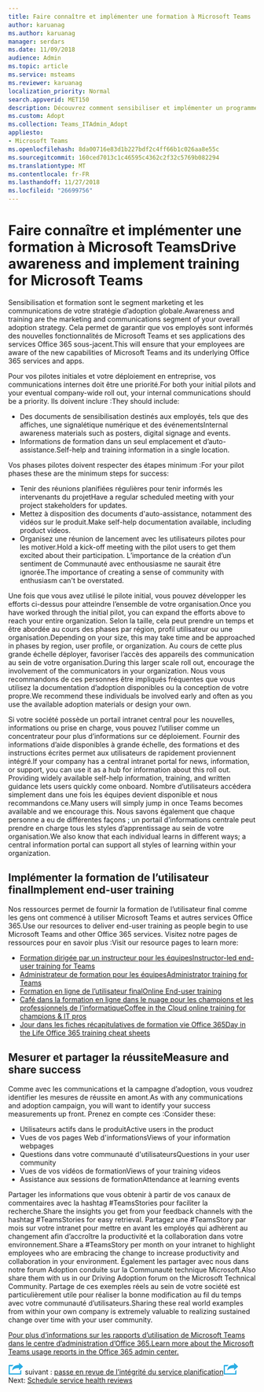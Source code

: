 ```yaml
---
title: Faire connaître et implémenter une formation à Microsoft Teams
author: karuanag
ms.author: karuanag
manager: serdars
ms.date: 11/09/2018
audience: Admin
ms.topic: article
ms.service: msteams
ms.reviewer: karuanag
localization_priority: Normal
search.appverid: MET150
description: Découvrez comment sensibiliser et implémenter un programme de formation pour adoption Teams Microsoft.
ms.custom: Adopt
ms.collection: Teams_ITAdmin_Adopt
appliesto:
- Microsoft Teams
ms.openlocfilehash: 8da00716e83d1b227bdf2c4ff66b1c026aa8e55c
ms.sourcegitcommit: 160ced7013c1c46595c4362c2f32c5769b082294
ms.translationtype: MT
ms.contentlocale: fr-FR
ms.lasthandoff: 11/27/2018
ms.locfileid: "26699756"
---
```

# <a name="drive-awareness-and-implement-training-for-microsoft-teams"></a><span data-ttu-id="2cdcd-103">Faire connaître et implémenter une formation à Microsoft Teams</span><span class="sxs-lookup"><span data-stu-id="2cdcd-103">Drive awareness and implement training for Microsoft Teams</span></span>

<span data-ttu-id="2cdcd-104">Sensibilisation et formation sont le segment marketing et les communications de votre stratégie d’adoption globale.</span><span class="sxs-lookup"><span data-stu-id="2cdcd-104">Awareness and training are the marketing and communications segment of your overall adoption strategy.</span></span> <span data-ttu-id="2cdcd-105">Cela permet de garantir que vos employés sont informés des nouvelles fonctionnalités de Microsoft Teams et ses applications des services Office 365 sous-jacent.</span><span class="sxs-lookup"><span data-stu-id="2cdcd-105">This will ensure that your employees are aware of the new capabilities of Microsoft Teams and its underlying Office 365 services and apps.</span></span>
   
<span data-ttu-id="2cdcd-106">Pour vos pilotes initiales et votre déploiement en entreprise, vos communications internes doit être une priorité.</span><span class="sxs-lookup"><span data-stu-id="2cdcd-106">For both your initial pilots and your eventual company-wide roll out, your internal communications should be a priority.</span></span> <span data-ttu-id="2cdcd-107">Ils doivent inclure :</span><span class="sxs-lookup"><span data-stu-id="2cdcd-107">They should include:</span></span>

- <span data-ttu-id="2cdcd-108">Des documents de sensibilisation destinés aux employés, tels que des affiches, une signalétique numérique et des événements</span><span class="sxs-lookup"><span data-stu-id="2cdcd-108">Internal awareness materials such as posters, digital signage and events.</span></span>
- <span data-ttu-id="2cdcd-109">Informations de formation dans un seul emplacement et d’auto-assistance.</span><span class="sxs-lookup"><span data-stu-id="2cdcd-109">Self-help and training information in a single location.</span></span>

<span data-ttu-id="2cdcd-110">Vos phases pilotes doivent respecter des étapes minimum :</span><span class="sxs-lookup"><span data-stu-id="2cdcd-110">For your pilot phases these are the minimum steps for success:</span></span>

- <span data-ttu-id="2cdcd-111">Tenir des réunions planifiées régulières pour tenir informés les intervenants du projet</span><span class="sxs-lookup"><span data-stu-id="2cdcd-111">Have a regular scheduled meeting with your project stakeholders for updates.</span></span>
- <span data-ttu-id="2cdcd-112">Mettez à disposition des documents d'auto-assistance, notamment des vidéos sur le produit.</span><span class="sxs-lookup"><span data-stu-id="2cdcd-112">Make self-help documentation available, including product videos.</span></span>
- <span data-ttu-id="2cdcd-113">Organisez une réunion de lancement avec les utilisateurs pilotes pour les motiver.</span><span class="sxs-lookup"><span data-stu-id="2cdcd-113">Hold a kick-off meeting with the pilot users to get them excited about their participation.</span></span> <span data-ttu-id="2cdcd-114">L’importance de la création d’un sentiment de Communauté avec enthousiasme ne saurait être ignorée.</span><span class="sxs-lookup"><span data-stu-id="2cdcd-114">The importance of creating a sense of community with enthusiasm can't be overstated.</span></span>

<span data-ttu-id="2cdcd-115">Une fois que vous avez utilisé le pilote initial, vous pouvez développer les efforts ci-dessus pour atteindre l’ensemble de votre organisation.</span><span class="sxs-lookup"><span data-stu-id="2cdcd-115">Once you have worked through the initial pilot, you can expand the efforts above to reach your entire organization.</span></span> <span data-ttu-id="2cdcd-116">Selon la taille, cela peut prendre un temps et être abordée au cours des phases par région, profil utilisateur ou une organisation.</span><span class="sxs-lookup"><span data-stu-id="2cdcd-116">Depending on your size, this may take time and be approached in phases by region, user profile, or organization.</span></span> <span data-ttu-id="2cdcd-117">Au cours de cette plus grande échelle déployer, favoriser l’accès des appareils des communication au sein de votre organisation.</span><span class="sxs-lookup"><span data-stu-id="2cdcd-117">During this larger scale roll out, encourage the involvement of the communicators in your organization.</span></span> <span data-ttu-id="2cdcd-118">Nous vous recommandons de ces personnes être impliqués fréquentes que vous utilisez la documentation d’adoption disponibles ou la conception de votre propre.</span><span class="sxs-lookup"><span data-stu-id="2cdcd-118">We recommend these individuals be involved early and often as you use the available adoption materials or design your own.</span></span>

<span data-ttu-id="2cdcd-119">Si votre société possède un portail intranet central pour les nouvelles, informations ou prise en charge, vous pouvez l’utiliser comme un concentrateur pour plus d’informations sur ce déploiement. Fournir des informations d’aide disponibles à grande échelle, des formations et des instructions écrites permet aux utilisateurs de rapidement proviennent intégré.</span><span class="sxs-lookup"><span data-stu-id="2cdcd-119">If your company has a central intranet portal for news, information, or support, you can use it as a hub for information about this roll out. Providing widely available self-help information, training, and written guidance lets users quickly come onboard.</span></span> <span data-ttu-id="2cdcd-120">Nombre d’utilisateurs accédera simplement dans une fois les équipes devient disponible et nous recommandons ce.</span><span class="sxs-lookup"><span data-stu-id="2cdcd-120">Many users will simply jump in once Teams becomes available and we encourage this.</span></span> <span data-ttu-id="2cdcd-121">Nous savons également que chaque personne a eu de différentes façons ; un portail d’informations centrale peut prendre en charge tous les styles d’apprentissage au sein de votre organisation.</span><span class="sxs-lookup"><span data-stu-id="2cdcd-121">We also know that each individual learns in different ways; a central information portal can support all styles of learning within your organization.</span></span>

## <a name="implement-end-user-training"></a><span data-ttu-id="2cdcd-122">Implémenter la formation de l’utilisateur final</span><span class="sxs-lookup"><span data-stu-id="2cdcd-122">Implement end-user training</span></span>

<span data-ttu-id="2cdcd-123">Nos ressources permet de fournir la formation de l’utilisateur final comme les gens ont commencé à utiliser Microsoft Teams et autres services Office 365.</span><span class="sxs-lookup"><span data-stu-id="2cdcd-123">Use our resources to deliver end-user training as people begin to use Microsoft Teams and other Office 365 services.</span></span> <span data-ttu-id="2cdcd-124">Visitez notre pages de ressources pour en savoir plus :</span><span class="sxs-lookup"><span data-stu-id="2cdcd-124">Visit our resource pages to learn more:</span></span>

- [<span data-ttu-id="2cdcd-125">Formation dirigée par un instructeur pour les équipes</span><span class="sxs-lookup"><span data-stu-id="2cdcd-125">Instructor-led end-user training for Teams</span></span>](instructor-led-training-teams-landing-page.md)
- [<span data-ttu-id="2cdcd-126">Administrateur de formation pour les équipes</span><span class="sxs-lookup"><span data-stu-id="2cdcd-126">Administrator training for Teams</span></span>](itadmin-readiness.md)
- [<span data-ttu-id="2cdcd-127">Formation en ligne de l’utilisateur final</span><span class="sxs-lookup"><span data-stu-id="2cdcd-127">Online End-user training</span></span>](enduser-training.md)
- [<span data-ttu-id="2cdcd-128">Café dans la formation en ligne dans le nuage pour les champions et les professionnels de l’informatique</span><span class="sxs-lookup"><span data-stu-id="2cdcd-128">Coffee in the Cloud online training for champions & IT pros</span></span>](https://aka.ms/CoffeeintheCloud) 
- [<span data-ttu-id="2cdcd-129">Jour dans les fiches récapitulatives de formation vie Office 365</span><span class="sxs-lookup"><span data-stu-id="2cdcd-129">Day in the Life Office 365 training cheat sheets</span></span>](https://aka.ms/O365AdoptionTools)

## <a name="measure-and-share-success"></a><span data-ttu-id="2cdcd-130">Mesurer et partager la réussite</span><span class="sxs-lookup"><span data-stu-id="2cdcd-130">Measure and share success</span></span>

<span data-ttu-id="2cdcd-131">Comme avec les communications et la campagne d’adoption, vous voudrez identifier les mesures de réussite en amont.</span><span class="sxs-lookup"><span data-stu-id="2cdcd-131">As with any communications and adoption campaign, you will want to identify your success measurements up front.</span></span> <span data-ttu-id="2cdcd-132">Prenez en compte ces :</span><span class="sxs-lookup"><span data-stu-id="2cdcd-132">Consider these:</span></span>

- <span data-ttu-id="2cdcd-133">Utilisateurs actifs dans le produit</span><span class="sxs-lookup"><span data-stu-id="2cdcd-133">Active users in the product</span></span>
- <span data-ttu-id="2cdcd-134">Vues de vos pages Web d'informations</span><span class="sxs-lookup"><span data-stu-id="2cdcd-134">Views of your information webpages</span></span>
- <span data-ttu-id="2cdcd-135">Questions dans votre communauté d'utilisateurs</span><span class="sxs-lookup"><span data-stu-id="2cdcd-135">Questions in your user community</span></span>
- <span data-ttu-id="2cdcd-136">Vues de vos vidéos de formation</span><span class="sxs-lookup"><span data-stu-id="2cdcd-136">Views of your training videos</span></span>
- <span data-ttu-id="2cdcd-137">Assistance aux sessions de formation</span><span class="sxs-lookup"><span data-stu-id="2cdcd-137">Attendance at learning events</span></span>

<span data-ttu-id="2cdcd-138">Partager les informations que vous obtenir à partir de vos canaux de commentaires avec la hashtag #TeamsStories pour faciliter la recherche.</span><span class="sxs-lookup"><span data-stu-id="2cdcd-138">Share the insights you get from your feedback channels with the hashtag #TeamsStories for easy retrieval.</span></span> <span data-ttu-id="2cdcd-139">Partagez une #TeamsStory par mois sur votre intranet pour mettre en avant les employés qui adhèrent au changement afin d’accroître la productivité et la collaboration dans votre environnement.</span><span class="sxs-lookup"><span data-stu-id="2cdcd-139">Share a #TeamsStory per month on your intranet to highlight employees who are embracing the change to increase productivity and collaboration in your environment.</span></span> <span data-ttu-id="2cdcd-140">Également les partager avec nous dans notre forum Adoption conduite sur la Communauté technique Microsoft.</span><span class="sxs-lookup"><span data-stu-id="2cdcd-140">Also share them with us in our Driving Adoption forum on the Microsoft Technical Community.</span></span> <span data-ttu-id="2cdcd-141">Partage de ces exemples réels au sein de votre société est particulièrement utile pour réaliser la bonne modification au fil du temps avec votre communauté d’utilisateurs.</span><span class="sxs-lookup"><span data-stu-id="2cdcd-141">Sharing these real world examples from within your own company is extremely valuable to realizing sustained change over time with your user community.</span></span>

[<span data-ttu-id="2cdcd-142">Pour plus d’informations sur les rapports d’utilisation de Microsoft Teams dans le centre d’administration d’Office 365.</span><span class="sxs-lookup"><span data-stu-id="2cdcd-142">Learn more about the Microsoft Teams usage reports in the Office 365 admin center.</span></span>](teams-activity-reports.md)

<span data-ttu-id="2cdcd-143">![Icône d’étapes suivante](media/teams-adoption-next-icon.png) suivant : [passe en revue de l’intégrité du service planification](teams-adoption-schedule-service-health-reviews.md)</span><span class="sxs-lookup"><span data-stu-id="2cdcd-143">![Next Steps icon](media/teams-adoption-next-icon.png) Next: [Schedule service health reviews](teams-adoption-schedule-service-health-reviews.md)</span></span>